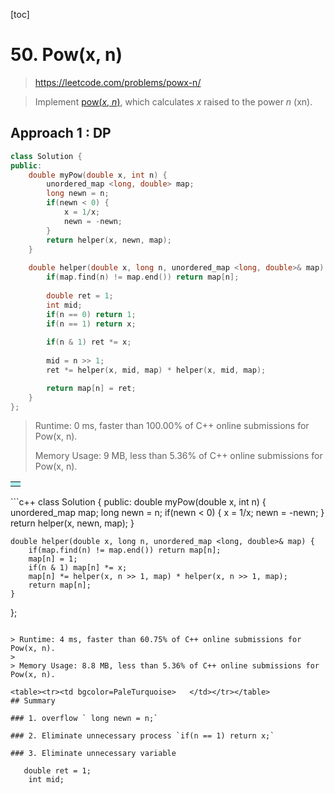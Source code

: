 [toc]

# 50. Pow(x, n)

> https://leetcode.com/problems/powx-n/

> Implement [pow(*x*, *n*)](http://www.cplusplus.com/reference/valarray/pow/), which calculates *x* raised to the power *n* (xn).

## Approach 1 : DP

```c++
class Solution {
public:
    double myPow(double x, int n) {
        unordered_map <long, double> map;
        long newn = n;
        if(newn < 0) {
            x = 1/x;
            newn = -newn;
        }
        return helper(x, newn, map);
    }
    
    double helper(double x, long n, unordered_map <long, double>& map) {
        if(map.find(n) != map.end()) return map[n];
        
        double ret = 1;
        int mid;
        if(n == 0) return 1;
        if(n == 1) return x;
        
        if(n & 1) ret *= x;
        
        mid = n >> 1;
        ret *= helper(x, mid, map) * helper(x, mid, map);

        return map[n] = ret;
    }
};
```

> Runtime: 0 ms, faster than 100.00% of C++ online submissions for Pow(x, n).
>
> Memory Usage: 9 MB, less than 5.36% of C++ online submissions for Pow(x, n).

<table><tr><td bgcolor=PaleTurquoise>   </td></tr></table>
```c++
class Solution {
public:
    double myPow(double x, int n) {     
        unordered_map <long, double> map;
        long newn = n;
        if(newn < 0) {
            x = 1/x;
            newn = -newn;
        }
        return helper(x, newn, map);
    }
    
    double helper(double x, long n, unordered_map <long, double>& map) {
        if(map.find(n) != map.end()) return map[n];
        map[n] = 1;
        if(n & 1) map[n] *= x;
        map[n] *= helper(x, n >> 1, map) * helper(x, n >> 1, map);
        return map[n];
    }
};
```

> Runtime: 4 ms, faster than 60.75% of C++ online submissions for Pow(x, n).
>
> Memory Usage: 8.8 MB, less than 5.36% of C++ online submissions for Pow(x, n).

<table><tr><td bgcolor=PaleTurquoise>   </td></tr></table>
## Summary

### 1. overflow ` long newn = n;`

### 2. Eliminate unnecessary process `if(n == 1) return x;`

### 3. Eliminate unnecessary variable 

```
       double ret = 1;
        int mid;
```

